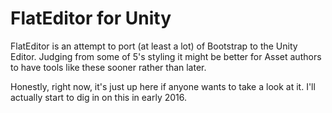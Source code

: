 # FlatEditor for Unity


FlatEditor is an attempt to port (at least a lot) of Bootstrap to the Unity Editor. Judging from some of 5's styling it might be better for Asset authors to have tools like these sooner rather than later. 

Honestly, right now, it's just up here if anyone wants to take a look at it. I'll actually start to dig in on this in early 2016.